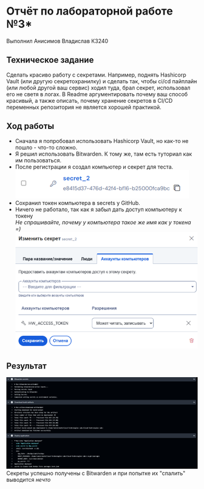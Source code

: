 # Отчёт по лабораторной работе №3*
Выполнил Анисимов Владислав К3240
## Техническое задание
Сделать красиво работу с секретами. Например, поднять Hashicorp Vault (или другую секретохранилку) и сделать так, чтобы ci/cd пайплайн (или любой другой ваш сервис) ходил туда, брал секрет, использовал его не светя в логах. В Readme аргументировать почему ваш способ красивый, а также описать, почему хранение секретов в CI/CD переменных репозитория не является хорошей практикой.
## Ход работы
- Сначала я попробовал использовать Hashicorp Vault, но как-то не пошло - что-то сложно.
- Я решил использовать Bitwarden. К тому же, там есть туториал как им пользоваться.   
- После регистрации я создал компьютер и секрет для теста.
![secret](./assets/secret.png)
- Сохранил токен компьютера в secrets у GitHub.
- Ничего не работало, так как я забыл дать доступ компьютеру к токену   
_Не спрашивайте, почему у компьютера такое же имя как у токена =)_   
![solution](./assets/solution.png)
## Результат
![result](./assets/result.png)   
Секреты  успешно получены с Bitwarden и при попытке их "спалить" выводится _нечто_
